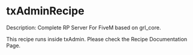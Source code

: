 # txAdminRecipe
Description: Complete RP Server For FiveM based on grl_core.

This recipe runs inside txAdmin. Please check the Recipe Documentation Page.
